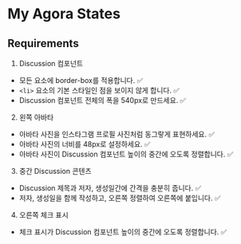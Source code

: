 # My Agora States

## Requirements

1. Discussion 컴포넌트
- 모든 요소에 border-box를 적용합니다. ✅
- `<li>` 요소의 기본 스타일인 점을 보이지 않게 합니다. ✅
- Discussion 컴포넌트 전체의 폭을 540px로 만드세요. ✅
2. 왼쪽 아바타
- 아바타 사진을 인스타그램 프로필 사진처럼 동그랗게 표현하세요. ✅
- 아바타 사진의 너비를 48px로 설정하세요. ✅
- 아바타 사진이 Discussion 컴포넌트 높이의 중간에 오도록  정렬합니다. ✅
3. 중간 Discussion 콘텐츠
- Discussion 제목과 저자, 생성일간에 간격을 충분히 줍니다. ✅
- 저자, 생성일을 함께 작성하고, 오른쪽 정렬하여 오른쪽에 붙입니다. ✅
4. 오른쪽 체크 표시
- 체크 표시가 Discussion 컴포넌트 높이의 중간에 오도록 정렬합니다. ✅